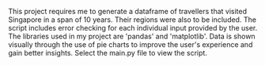 This project requires me to generate a dataframe of travellers that visited Singapore in a span of 10 years. Their regions were also to be included. The script includes error checking for each individual input provided by the user. The libraries used in my project are 'pandas' and 'matplotlib'. Data is shown visually through the use of pie charts to improve the user's experience and gain better insights. Select the main.py file to view the script.
